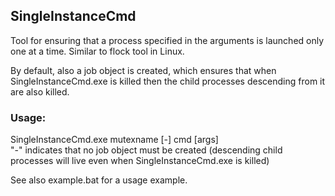 ## SingleInstanceCmd
Tool for ensuring that a process specified in the arguments is launched only one at a time. Similar to flock tool in Linux.

By default, also a job object is created, which ensures that when SingleInstanceCmd.exe is killed then the child processes descending from it are also killed.

### Usage:
SingleInstanceCmd.exe mutexname [-] cmd [args]
<br>"-" indicates that no job object must be created (descending child processes will live even when SingleInstanceCmd.exe is killed)

See also example.bat for a usage example.
